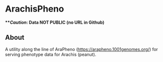 <!--  Original in README
# AraPheno  
AraPheno python code based on Django 1.9.6.   
-->  
# ArachisPheno  
**\*\*_Caution_:     Data NOT PUBLIC (no URL in Github)** 

## About  
A utility along the line of AraPheno (https://arapheno.1001genomes.org/) for serving phenotype data for Arachis (peanut).


